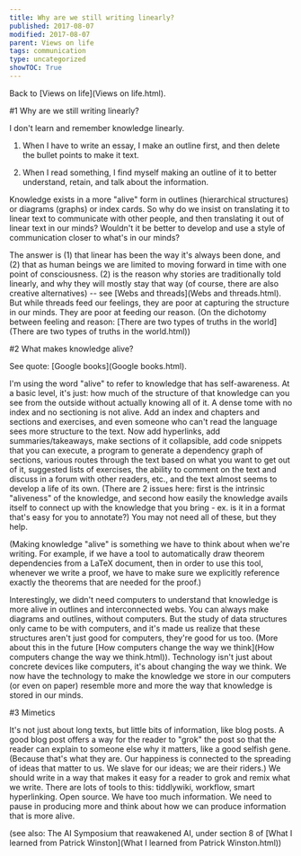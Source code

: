 ```yaml
---
title: Why are we still writing linearly?
published: 2017-08-07
modified: 2017-08-07
parent: Views on life
tags: communication
type: uncategorized
showTOC: True
---
```




Back to [Views on life](Views on life.html).

#1 Why are we still writing linearly?

I don't learn and remember knowledge linearly.

1. When I have to write an essay, I make an outline first, and then delete the bullet points to make it text.

2. When I read something, I find myself making an outline of it to better understand, retain, and talk about the information.

Knowledge exists in a more "alive" form in outlines (hierarchical structures) or diagrams (graphs) or index cards. So why do we insist on translating it to linear text to communicate with other people, and then translating it out of linear text in our minds? Wouldn't it be better to develop and use a style of communication closer to what's in our minds?

The answer is (1) that linear has been the way it's always been done, and (2) that as human beings we are limited to moving forward in time with one point of consciousness. (2) is the reason why stories are traditionally told linearly, and why they will mostly stay that way (of course, there are also creative alternatives) -- see [Webs and threads](Webs and threads.html). But while threads feed our feelings, they are poor at capturing the structure in our minds. They are poor at feeding our reason. (On the dichotomy between feeling and reason: [There are two types of truths in the world](There are two types of truths in the world.html))

#2 What makes knowledge alive?

See quote: [Google books](Google books.html).

I'm using the word "alive" to refer to knowledge that has self-awareness. At a basic level, it's just: how much of the structure of that knowledge can you see from the outside without actually knowing all of it. A dense tome with no index and no sectioning is not alive. Add an index and chapters and sections and exercises, and even someone who can't read the language sees more structure to the text. Now add hyperlinks, add summaries/takeaways, make sections of it collapsible, add code snippets that you can execute, a program to generate a dependency graph of sections, various routes through the text based on what you want to get out of it, suggested lists of exercises, the ability to comment on the text and discuss in a forum with other readers, etc., and the text almost seems to develop a life of its own. (There are 2 issues here: first is the intrinsic "aliveness" of the knowledge, and second how easily the knowledge avails itself to connect up with the knowledge that you bring - ex. is it in a format that's easy for you to annotate?) You may not need all of these, but they help.

(Making knowledge "alive" is something we have to think about when we're writing. For example, if we have a tool to automatically draw theorem dependencies from a LaTeX document, then in order to use this tool, whenever we write a proof, we have to make sure we explicitly reference exactly the theorems that are needed for the proof.)

Interestingly, we didn't need computers to understand that knowledge is more alive in outlines and interconnected webs. You can always make diagrams and outlines, without computers. But the study of data structures only came to be with computers, and it's made us realize that these structures aren't just good for computers, they're good for us too. (More about this in the future [How computers change the way we think](How computers change the way we think.html)). Technology isn't just about concrete devices like computers, it's about changing the way we think. We now have the technology to make the knowledge we store in our computers (or even on paper) resemble more and more the way that knowledge is stored in our minds.

#3 Mimetics

It's not just about long texts, but little bits of information, like blog posts. A good blog post offers a way for the reader to "grok" the post so that the reader can explain to someone else why it matters, like a good selfish gene. (Because that's what they are. Our happiness is connected to the spreading of ideas that matter to us. We slave for our ideas; we are their riders.) We should write in a way that makes it easy for a reader to grok and remix what we write. There are lots of tools to this: tiddlywiki, workflow, smart hyperlinking. Open source. We have too much information. We need to pause in producing more and think about how we can produce information that is more alive.

(see also: The AI Symposium that reawakened AI, under section 8 of [What I learned from Patrick Winston](What I learned from Patrick Winston.html))


